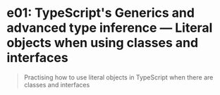# e01: TypeScript's Generics and advanced type inference &mdash; Literal objects when using classes and interfaces
> Practising how to use literal objects in TypeScript when there are classes and interfaces
